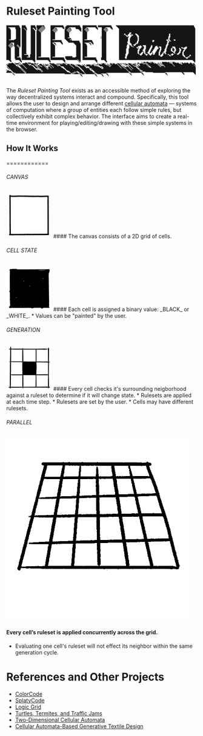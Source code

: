 # Ruleset Painting Tool

<img style="max-width: 500px" class="align-self-start" src="assets/logo/ruleset-painter-logo.gif">


The _Ruleset Painting Tool_ exists as an accessible method of exploring the way decentralized systems interact and compound. Specifically, this tool allows the user to design and arrange different [cellular automata](https://en.wikipedia.org/wiki/Cellular_automaton) — systems of computation where a group of entities each follow simple rules, but collectively exhibit complex behavior. The interface aims to create a real-time environment for playing/editing/drawing with these simple systems in the browser.

## How It Works
============

###### CANVAS
<img style="width: 120px" class="align-self-start" src="assets/gif-animations/2d-grid-min.gif">
#### The canvas consists of a 2D grid of cells.

###### CELL STATE
<img style="width: 120px" class="align-self-start" src="assets/gif-animations/binary-min.gif">
#### Each cell is assigned a binary value: _BLACK_ or _WHITE_.
*   Values can be "painted" by the user.

###### GENERATION
<img style="width: 120px" class="align-self-start" src="assets/gif-animations/ruleset-simple.gif">
#### Every cell checks it's surrounding neigborhood against a ruleset to determine if it will change state.
*   Rulesets are applied at each time step.
*   Rulesets are set by the user.
*   Cells may have different rulesets.

###### PARALLEL
![](assets/gif-animations/parallel-processing.gif)
#### Every cell’s ruleset is applied concurrently across the grid.
*   Evaluating one cell's ruleset will not effect its neighbor within the same generation cycle.


References and Other Projects
==========

- [ColorCode](http://colorcode2.bananabanana.me/)
- [SplatyCode](http://splatycode.bananabanana.me/)
- [Logic Grid](https://sciencevsmagic.net/logicgrid/#382C42)
- [Turtles, Termites, and Traffic Jams](https://mitpress.mit.edu/9780262680936/turtles-termites-and-traffic-jams/)
- [Two-Dimensional Cellular Automata](https://www.are.na/block/21728930)
- [Cellular Automata-Based Generative Textile Design](http://www.ijdesign.org/index.php/IJDesign/article/viewFile/3050/825)
